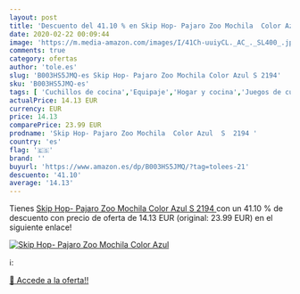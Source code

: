 ```yaml
---
layout: post
title: 'Descuento del 41.10 % en Skip Hop- Pajaro Zoo Mochila  Color Azul'
date: 2020-02-22 00:09:44
image: 'https://m.media-amazon.com/images/I/41Ch-uuiyCL._AC_._SL400_.jpg'
comments: true
category: ofertas
author: 'tole.es'
slug: 'B003HS5JMQ-es Skip Hop- Pajaro Zoo Mochila Color Azul S 2194'
sku: 'B003HS5JMQ-es'
tags: [ 'Cuchillos de cocina','Equipaje','Hogar y cocina','Juegos de cuchillos de cocina','Mochilas','Mochilas tipo casual','Utensilios de cocina','mochila', ]
actualPrice: 14.13 EUR
currency: EUR
price: 14.13
comparePrice: 23.99 EUR
prodname: 'Skip Hop- Pajaro Zoo Mochila  Color Azul  S  2194 '
country: 'es'
flag: '🇪🇸'
brand: ''
buyurl: 'https://www.amazon.es/dp/B003HS5JMQ/?tag=tolees-21'
descuento: '41.10'
average: '14.13'
---
```


Tienes [Skip Hop- Pajaro Zoo Mochila  Color Azul  S  2194 ](https://www.amazon.es/dp/B003HS5JMQ/?tag=tolees-21) con un 41.10 % de descuento con precio de oferta de 14.13 EUR (original: 23.99 EUR) en el siguiente enlace!

[![Skip Hop- Pajaro Zoo Mochila  Color Azul](https://m.media-amazon.com/images/I/41Ch-uuiyCL._AC_._SL400_.jpg)](https://www.amazon.es/dp/B003HS5JMQ/?tag=tolees-21)

ℹ️:


[🛒 Accede a la oferta!!](https://www.amazon.es/dp/B003HS5JMQ/?tag=tolees-21)
